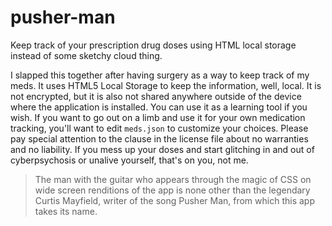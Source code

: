 # pusher-man
Keep track of your prescription drug doses using HTML local storage instead of some sketchy cloud thing.

I slapped this together after having surgery as a way to keep track of my meds. It uses HTML5 Local Storage to keep the information, well, local. It is not encrypted, but it is also not shared anywhere outside of the device where the application is installed. You can use it as a learning tool if you wish. If you want to go out on a limb and use it for your own medication tracking, you'll want to edit `meds.json` to customize your choices. Please pay special attention to the clause in the license file about no warranties and no liability. If you mess up your doses and start glitching in and out of cyberpsychosis or unalive yourself, that's on you, not me.

>The man with the guitar who appears through the magic of CSS on wide screen renditions of the app is none other than the legendary Curtis Mayfield, writer of the song Pusher Man, from which this app takes its name.

